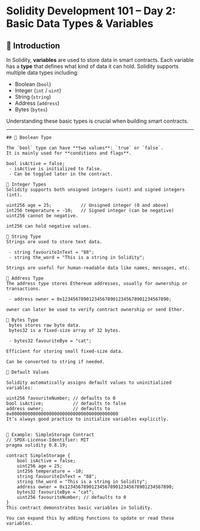 # Solidity Development 101 – Day 2: Basic Data Types & Variables

## 📌 Introduction

In Solidity, **variables** are used to store data in smart contracts. Each variable has a **type** that defines what kind of data it can hold. Solidity supports multiple data types including:

- Boolean (`bool`)
- Integer (`int` / `uint`)
- String (`string`)
- Address (`address`)
- Bytes (`bytes`)

Understanding these basic types is crucial when building smart contracts.

---

```solidity
## 🔹 Boolean Type

The `bool` type can have **two values**: `true` or `false`.  
It is mainly used for **conditions and flags**.

bool isActive = false;
 - isActive is initialized to false.
 - Can be toggled later in the contract.

🔹 Integer Types
Solidity supports both unsigned integers (uint) and signed integers (int).

uint256 age = 25;           // Unsigned integer (0 and above)
int256 temperature = -10;   // Signed integer (can be negative)
uint256 cannot be negative.

int256 can hold negative values.

🔹 String Type
Strings are used to store text data.

 - string favouriteInText = "88";
 - string the_word = "This is a string in Solidity";

Strings are useful for human-readable data like names, messages, etc.

🔹 Address Type
The address type stores Ethereum addresses, usually for ownership or transactions.

 - address owner = 0x1234567890123456789012345678901234567890;

owner can later be used to verify contract ownership or send Ether.

🔹 Bytes Type
 bytes stores raw byte data.
 bytes32 is a fixed-size array of 32 bytes.

 - bytes32 favouriteBye = "cat";

Efficient for storing small fixed-size data.

Can be converted to string if needed.

🔹 Default Values

Solidity automatically assigns default values to uninitialized variables:

uint256 favouriteNumber; // defaults to 0
bool isActive;           // defaults to false
address owner;           // defaults to 0x0000000000000000000000000000000000000000
It’s always good practice to initialize variables explicitly.


🔹 Example: SimpleStorage Contract
// SPDX-License-Identifier: MIT
pragma solidity 0.8.19;

contract SimpleStorage {
    bool isActive = false;
    uint256 age = 25;
    int256 temperature = -10;
    string favouriteInText = "88";
    string the_word = "This is a string in Solidity";
    address owner = 0x1234567890123456789012345678901234567890;
    bytes32 favouriteBye = "cat";
    uint256 favouriteNumber; // defaults to 0
}
This contract demonstrates basic variables in Solidity.

You can expand this by adding functions to update or read these variables.

